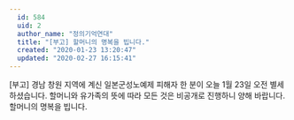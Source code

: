 ```yaml
---
  id: 584
  uid: 2
  author_name: "정의기억연대"
  title: "[부고] 할머니의 명복을 빕니다."
  created: "2020-01-23 13:20:47"
  updated: "2020-02-27 16:15:41"
---
```

\[부고\]
경남 창원 지역에 계신 일본군성노예제 피해자 한 분이 오늘 1월 23일 오전 별세하셨습니다. 
할머니와 유가족의 뜻에 따라 모든 것은 비공개로 진행하니 양해 바랍니다. 
할머니의 명복을 빕니다.